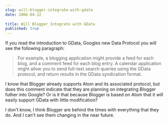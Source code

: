 ```yaml
---
slug: will-blogger-integrate-with-gdata
date: 2006-04-22
 
title: Will Blogger Integrate with GData
published: true
---
```

If you read the introduction to GData, Googles new Data Protocol you will see the following paragraph:<blockquote class="posterous_medium_quote">For example, a blogging application might provide a feed for each blog, and a comment feed for each blog entry. A calendar application might allow you to send full-text search queries using the GData protocol, and return results in the GData syndication format.
</blockquote>I know that Blogger already supports Atom and its associated protocol, but does this comment indicate that they are planning on integrating Blogger futher into Google? Or is it that because Blogger is based on Atom that it will easily support GData with little modification?<p />I don't know, I think Blogger are behind the times with everything that they do.  And I can't see them changing in the near future.<p />

